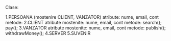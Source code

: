 Clase:

1.PERSOANA (mostenire CLIENT, VANZATOR)
  atribute: nume, email, cont
  metode:
2.CLIENT
  atribute mostenite: nume, email, cont
  metode: search(); pay();
3.VANZATOR
  atribute mostenite: nume, email, cont
  metode: publish(); withdrawMoney();
4.SERVER
5.SUVENIR
